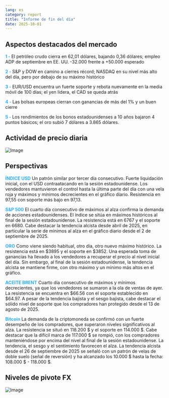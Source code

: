 ```yaml
---
lang: es
category: report
title: "Informe de fin del día"
date: 2025-10-01
---
```



<h2>Aspectos destacados del mercado</h2>
<strong style="color: #2caef7;">1 - </strong> El petróleo crudo cierra en 62,01 dólares, bajando 0,36 dólares; empleo ADP de septiembre en EE. UU. -32.000 frente a +50.000 esperado

<strong style="color: #2caef7;">2 - </strong> S&P y DOW en camino a cierres récord; NASDAQ en su nivel más alto del día, pero por debajo de su máximo histórico

<strong style="color: #2caef7;">3 - </strong> EUR/USD encuentra un fuerte soporte y rebota nuevamente en la media móvil de 100 días; el yen lidera, el CAD se queda atrás

<strong style="color: #2caef7;">4 - </strong> Las bolsas europeas cierran con ganancias de más del 1% y un buen cierre

<strong style="color: #2caef7;">5 - </strong> Los rendimientos de los bonos estadounidenses a 10 años bajaron 4 puntos básicos; el oro subió 7 dólares a 3.865 dólares.



<h2>Actividad de precio diaria</h2>
<img src="https://markleighedu.github.io/img/Oct-2025/01-Oct-2025/price.jpg" alt="Image"/>

<h2>Perspectivas</h2>
<strong style="color: #2caef7;">ÍNDICE USD</strong> Un patrón similar por tercer día consecutivo. Fuerte liquidación inicial, con el USD contraatacando en la sesión estadounidense. Los vendedores mantuvieron el control hasta la última parte del día con una vela roja y máximos y mínimos decrecientes en el gráfico diario. Resistencia en 97,55 con soporte más bajo en 97,13.

<strong style="color: #2caef7;">S&P 500</strong> El cuarto día consecutivo de máximos al alza confirma la demanda de acciones estadounidenses. El índice se sitúa en máximos históricos al final de la sesión estadounidense. La resistencia está en 6767 y el soporte en 6680. Cabe destacar la tendencia alcista desde abril de 2025, en particular la serie de mínimos al alza en el gráfico diario desde el 2 de septiembre de 2025.

<strong style="color: #2caef7;">ORO</strong> Como viene siendo habitual, otro día, otro nuevo máximo histórico. La resistencia está en $3895 y el soporte en $3852. Una esperada toma de ganancias ha llevado a los vendedores a recuperar el precio al nivel inicial del día. Sin embargo, al final de la sesión estadounidense, la tendencia alcista se mantiene firme, con otro máximo y un mínimo más altos en el gráfico.

<strong style="color: #2caef7;">ACEITE BRENT</strong> Cuarto día consecutivo de máximos y mínimos decrecientes, ya que los vendedores se sumaron a la ola de ventas de ayer. La resistencia se encuentra en $66.56 con el soporte establecido en $64.97. A pesar de la tendencia bajista y el sesgo bajista, cabe destacar el sólido nivel de soporte que los compradores han protegido desde el 13 de agosto de 2025.

<strong style="color: #2caef7;">Bitcoin</strong> La demanda de la criptomoneda se confirmó con un fuerte desempeño de los compradores, que superaron niveles significativos al alza. La resistencia se situó en 118.200 $ y el soporte en 114.000 $. Cabe destacar que la difícil marca de 117.000 $ se rompió, con los compradores manteniéndose por encima del nivel al final de la sesión estadounidense. La tendencia, el sesgo y el sentimiento favorecen el alza. La tendencia alcista desde el 26 de septiembre de 2025 se señaló con un patrón de velas de doble suelo (señal de reversión) y ha alcanzado los 10.000 $ hasta la fecha: 108.000 $ - 118.000 $.



<h2>Niveles de pivote FX</h2>
<img src="https://markleighedu.github.io/img/Oct-2025/01-Oct-2025/pivot.jpg" alt="Image"/>